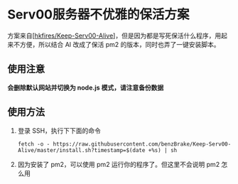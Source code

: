 # Serv00服务器不优雅的保活方案

方案来自[[hkfires/Keep-Serv00-Alive](https://github.com/hkfires/Keep-Serv00-Alive)]，但是因为都是写死保活什么程序，用起来不方便，所以结合 AI 改成了保活 pm2 的版本，同时也弄了一键安装脚本。

## 使用注意

**会删除默认网站并切换为 node.js 模式，请注意备份数据**

## 使用方法

1. 登录 SSH，执行下下面的命令

   ```shell
   fetch -o - https://raw.githubusercontent.com/benzBrake/Keep-Serv00-Alive/master/install.sh?timestamp=$(date +%s) | sh
   ```

2. 因为安装了 pm2，可以使用 pm2 运行你的程序了。但这里不会说明 pm2 怎么用